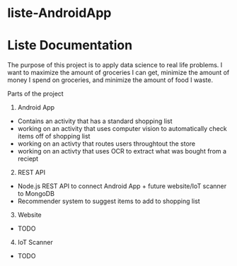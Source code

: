 # liste-AndroidApp
# Liste Documentation

The purpose of this project is to apply data science to real life problems.  I want to maximize the amount of groceries I can get, minimize the amount of money I spend on groceries, and minimize the amount of food I waste.

Parts of the project
1. Android App
* Contains an activity that has a standard shopping list
* working on an activity that uses computer vision to automatically check items off of shopping list
* working on an activty that routes users throughtout the store
* working on an activty that uses OCR to extract what was bought from a reciept
2. REST API
* Node.js REST API to connect Android App + future website/IoT scanner to MongoDB
* Recommender system to suggest items to add to shopping list
3. Website
* TODO
4. IoT Scanner
* TODO


